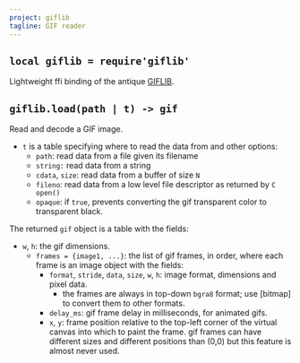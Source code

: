 ```yaml
---
project: giflib
tagline: GIF reader
---
```


## `local giflib = require'giflib'`

Lightweight ffi binding of the antique [GIFLIB][giflib lib].

## `giflib.load(path | t) -> gif`

Read and decode a GIF image.

  * `t` is a table specifying where to read the data from and other options:
    * `path`: read data from a file given its filename
    * `string:` read data from a string
    * `cdata`, `size`: read data from a buffer of size `N`
    * `fileno`: read data from a low level file descriptor as returned
	 by `C open()`
    * `opaque`: if `true`, prevents converting the gif transparent color
	 to transparent black.

The returned `gif` object is a table with the fields:

* `w`, `h`: the gif dimensions.
  * `frames = {image1, ...}`: the list of gif frames, in order, where each
  frame is an image object with the fields:
    * `format`, `stride`, `data`, `size`, `w`, `h`: image format, dimensions
	 and pixel data.
      * the frames are always in top-down `bgra8` format; use [bitmap]
		to convert them to other formats.
    * `delay_ms`: gif frame delay in milliseconds, for animated gifs.
    * `x`, `y`: frame position relative to the top-left corner of the virtual
	 canvas into which to paint the frame. gif frames can have different
	 sizes and different positions than (0,0) but this feature is almost
	 never used.



[giflib lib]: http://sourceforge.net/projects/giflib/
